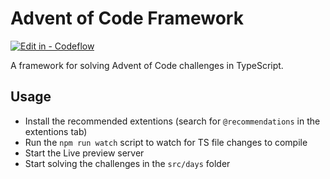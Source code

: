 # Advent of Code Framework

[![Edit in - Codeflow](https://img.shields.io/badge/Edit_in-Codeflow-1269D3?logo=stackblitz)](https://stackblitz.com/~/github.com/BenjaminDerProgrammierer/advent-of-code-fw)

A framework for solving Advent of Code challenges in TypeScript.

## Usage

- Install the recommended extentions (search for `@recommendations` in the extentions tab)
- Run the `npm run watch` script to watch for TS file changes to compile
- Start the Live preview server
- Start solving the challenges in the `src/days` folder
